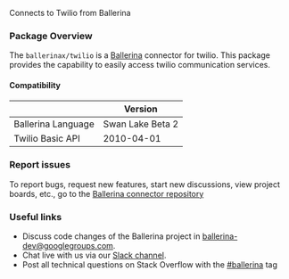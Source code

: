 Connects to Twilio from Ballerina

### Package Overview
The `ballerinax/twilio` is a [Ballerina](https://ballerina.io/) connector for twilio.
This package provides the capability to easily access twilio communication services.

#### Compatibility
|                               | Version                              |
|-------------------------------|--------------------------------------|
| Ballerina Language            | Swan Lake Beta 2                     |
| Twilio Basic API              | 2010-04-01                           |     

### Report issues
To report bugs, request new features, start new discussions, view project boards, etc., go to the [Ballerina connector repository](link)
### Useful links
- Discuss code changes of the Ballerina project in [ballerina-dev@googlegroups.com](mailto:ballerina-dev@googlegroups.com).
- Chat live with us via our [Slack channel](https://ballerina.io/community/slack/).
- Post all technical questions on Stack Overflow with the [#ballerina](https://stackoverflow.com/questions/tagged/ballerina) tag
